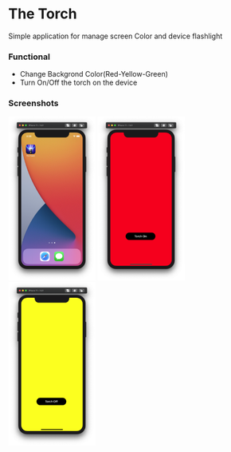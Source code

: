 # The Torch

Simple application for manage screen Color and device flashlight

### Functional 

- Change Backgrond Color(Red-Yellow-Green)
- Turn On/Off the torch on the device

### Screenshots

<img src="https://github.com/MrCosney/Swift01.FlashLight/blob/main/RawImages/Home%20Screen.png" width="175"> <img src="https://github.com/MrCosney/Swift01.FlashLight/blob/main/RawImages/Start%20Screen.png" width="175"> <img src="https://github.com/MrCosney/Swift01.FlashLight/blob/main/RawImages/SecScreen.png" width="175">
